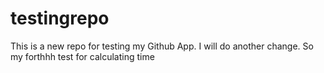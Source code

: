 # testingrepo

This is a new repo for testing my Github App. 
I will do another change. So my forthhh test for calculating time
